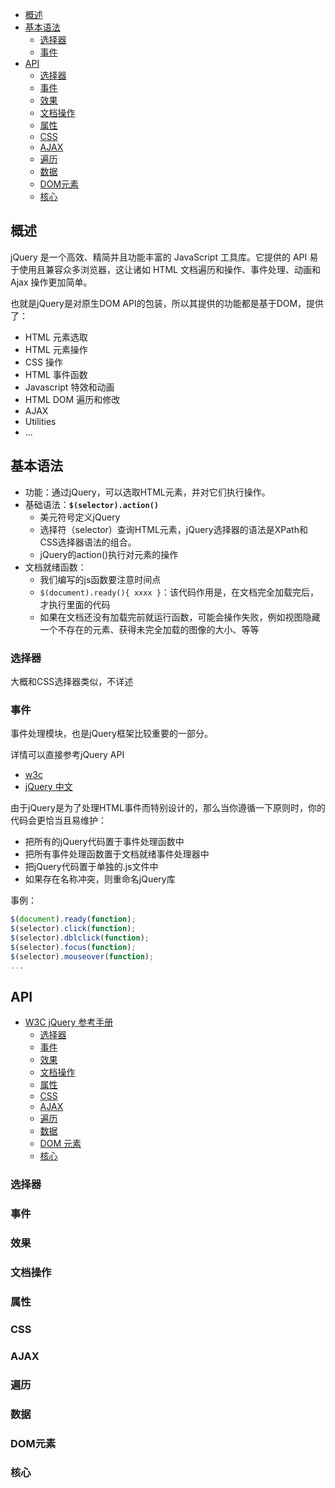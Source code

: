 <!-- TOC -->

- [概述](#概述)
- [基本语法](#基本语法)
    - [选择器](#选择器)
    - [事件](#事件)
- [API](#api)
    - [选择器](#选择器-1)
    - [事件](#事件-1)
    - [效果](#效果)
    - [文档操作](#文档操作)
    - [属性](#属性)
    - [CSS](#css)
    - [AJAX](#ajax)
    - [遍历](#遍历)
    - [数据](#数据)
    - [DOM元素](#dom元素)
    - [核心](#核心)

<!-- /TOC -->

## 概述

jQuery 是一个高效、精简并且功能丰富的 JavaScript 工具库。它提供的 API 易于使用且兼容众多浏览器，这让诸如 HTML 文档遍历和操作、事件处理、动画和 Ajax 操作更加简单。

也就是jQuery是对原生DOM API的包装，所以其提供的功能都是基于DOM，提供了：
- HTML 元素选取
- HTML 元素操作
- CSS 操作
- HTML 事件函数
- Javascript 特效和动画
- HTML DOM 遍历和修改
- AJAX
- Utilities
- ...

## 基本语法

- 功能：通过jQuery，可以选取HTML元素，并对它们执行操作。
- 基础语法：**`$(selector).action()`**
    - 美元符号定义jQuery
    - 选择符（selector）查询HTML元素，jQuery选择器的语法是XPath和CSS选择器语法的组合。
    - jQuery的action()执行对元素的操作
- 文档就绪函数：
    - 我们编写的js函数要注意时间点
    - `$(document).ready(){ xxxx }`：该代码作用是，在文档完全加载完后，才执行里面的代码
    - 如果在文档还没有加载完前就运行函数，可能会操作失败，例如视图隐藏一个不存在的元素、获得未完全加载的图像的大小、等等

### 选择器

大概和CSS选择器类似，不详述

### 事件

事件处理模块，也是jQuery框架比较重要的一部分。

详情可以直接参考jQuery API
- [w3c](http://www.w3school.com.cn/jquery/jquery_reference.asp)
- [jQuery 中文](https://www.jquery123.com/)

由于jQuery是为了处理HTML事件而特别设计的，那么当你遵循一下原则时，你的代码会更恰当且易维护：
- 把所有的jQuery代码置于事件处理函数中
- 把所有事件处理函数置于文档就绪事件处理器中
- 把jQuery代码置于单独的.js文件中
- 如果存在名称冲突，则重命名jQuery库


事例：
```javascript
$(document).ready(function);
$(selector).click(function);
$(selector).dblclick(function);
$(selector).focus(function);
$(selector).mouseover(function);
...
```

## API

- [W3C jQuery 参考手册](http://www.w3school.com.cn/jquery/jquery_reference.asp)
    - [选择器](http://www.w3school.com.cn/jquery/jquery_ref_selectors.asp)
    - [事件](http://www.w3school.com.cn/jquery/jquery_ref_events.asp)
    - [效果](http://www.w3school.com.cn/jquery/jquery_ref_effects.asp)
    - [文档操作](http://www.w3school.com.cn/jquery/jquery_ref_manipulation.asp)
    - [属性](http://www.w3school.com.cn/jquery/jquery_ref_attributes.asp)
    - [CSS](http://www.w3school.com.cn/jquery/jquery_ref_css.asp)
    - [AJAX](http://www.w3school.com.cn/jquery/jquery_ref_ajax.asp)
    - [遍历](http://www.w3school.com.cn/jquery/jquery_ref_traversing.asp)
    - [数据](http://www.w3school.com.cn/jquery/jquery_ref_data.asp)
    - [DOM 元素](http://www.w3school.com.cn/jquery/jquery_ref_dom_element_methods.asp)
    - [核心](http://www.w3school.com.cn/jquery/jquery_ref_core.asp)

### 选择器

### 事件

### 效果

### 文档操作

### 属性

### CSS

### AJAX

### 遍历

### 数据

### DOM元素

### 核心


